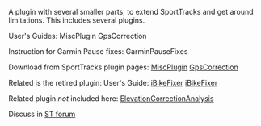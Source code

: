 A plugin with several smaller parts, to extend SportTracks and get around limitations.
This includes several plugins.

User's Guides: MiscPlugin GpsCorrection

Instruction for Garmin Pause fixes: GarminPauseFixes

Download from SportTracks plugin pages: [MiscPlugin](http://www.zonefivesoftware.com/SportTracks/Plugins/plugin_detail.php?id=66)
[GpsCorrection](http://www.zonefivesoftware.com/SportTracks/Plugins/plugin_detail.php?id=67)

Related is the retired plugin:
User's Guide: [iBikeFixer](iBikeFixer)
[iBikeFixer](http://www.zonefivesoftware.com/SportTracks/Plugins/plugin_detail.php?id=69)

Related plugin _not_ included here:
[ElevationCorrectionAnalysis](http://www.zonefivesoftware.com/SportTracks/Plugins/plugin_detail.php?id=68)

Discuss in [ST forum](http://www.zonefivesoftware.com/SportTracks/Forums/viewtopic.php?t=2108)
